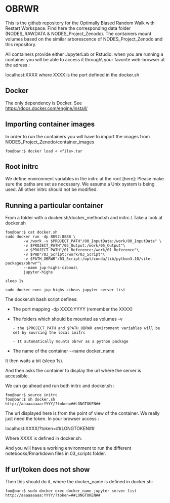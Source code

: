 # OBRWR

This is the github repository for the Optimally Biased Random Walk with Restart Workspace.
Find here the corresponding data folder (NODES_RAWDATA & NODES_Project_Zenodo).
The containers mount volumes based on the similar arborescence of NODES_Project_Zenodo and this repository.

All containers provide either JupyterLab or Rstudio: when you are running a container you will be able to access it through\\
your favorite web-browser at the adress :

localhost:XXXX where XXXX is the port defined in the docker.sh 



## Docker
The only dependency is Docker.
See https://docs.docker.com/engine/install/

## Importing container images
In order to run the containers you will have to import the images from NODES_Project_Zenodo/container_images

```console
foo@bar:$ docker load < <file>.tar
```

## Root initrc
We define environment variables in the initrc at the root [here]:
Please make sure the paths are set as necessary.
We assume a Unix system is being used.
All other initrc should not be modified.

## Running a particular container
From a folder with a docker.sh/docker_method.sh and initrc.\\
Take a look at docker.sh
```console
foo@bar:$ cat docker.sh
sudo docker run -dp 8892:8888 \
        -w /work -v $PROJECT_PATH"/00_InputData:/work/00_InputData" \
        -v $PROJECT_PATH"/05_Output:/work/05_Output"\
        -v $PROJECT_PATH"/01_Reference:/work/01_Reference"\
        -v $PWD"/03_Script:/work/03_Script"\
        -v $PATH_OBRWR"/03_Script:/opt/conda/lib/python3.10/site-packages/obrwr"\
        --name jup-highs-cibnos\
        jupyter-highs

sleep 1s

sudo docker exec jup-highs-cibnos jupyter server list
```
The docker.sh bash script defines:
  - The port mapping -dp XXXX:YYYY (remember the XXXX)
  - The folders which should be mounted as volumes -v
    
        - the $PROJECT_PATH and $PATH_OBRWR environment variables will be set by sourcing the local initrc
    
        - It automatically mounts obrwr as a python package
    
  - The name of the container --name docker_name
    
It then waits a bit (sleep 1s).

And then asks the container to display the url where the server is accessible.

We can go ahead and run both initrc and docker.sh :
```console
foo@bar:$ source initrc
foo@bar:$ sh docker.sh
http://aaaaaaaaa:YYYY/?token=##LONGTOKEN##
```
The url displayed here is from the point of view of the container. We really just need the token.
In your browser access :

localhost:XXXX/?token=##LONGTOKEN##

Where XXXX is defined in docker.sh.

And you will have a working environment to run the different notebooks/Rmarkdown files in 03_scripts folder.

## If url/token does not show 
Then this should do it, where the docker_name is defined in docker.sh:
```console
foo@bar:$ sudo docker exec docker_name jupyter server list
http://aaaaaaaaa:YYYY/?token=##LONGTOKEN##
```
